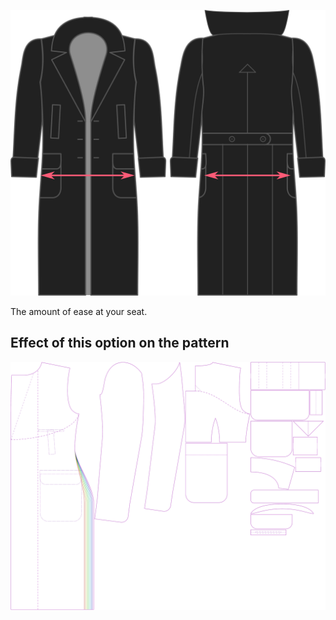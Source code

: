 ![Seat ease](./seatease.svg)

The amount of ease at your seat.

## Effect of this option on the pattern

![This image shows the effect of this option by superimposing several variants that have a different value for this option](carlton_seatease_sample.svg "Effect of this option on the pattern")
